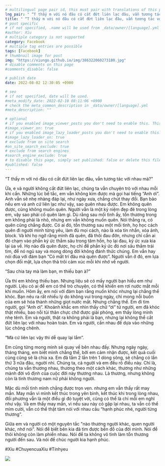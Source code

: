 ```yaml
---
# multilingual page pair id, this must pair with translations of this page. (This name must be unique)
lng_pair: " “T thấy m với nó đâu có cắt đứt liên lạc đâu, vẫn tương tác với nhau mà?” "
title: " “T thấy m với nó đâu có cắt đứt liên lạc đâu, vẫn tương tác với nhau mà?” "
# post specific
# if not specified, .name will be used from _data/owner/[language].yml
#author: Xíu
# multiple category is not supported
category: Facebook
# multiple tag entries are possible
tags: [Facebook]
# thumbnail image for post
img: "https://xiungo.github.io/img/386322060273180.jpg"
# disable comments on this page
#comments_disable: false

# publish date
date: 2022-08-02 12:30:05 +0900

# seo
# if not specified, date will be used.
#meta_modify_date: 2022-02-10 08:11:06 +0900
# check the meta_common_description in _data/owner/[language].yml
#meta_description: ""

# optional
# if you enabled image_viewer_posts you don't need to enable this. This is only if image_viewer_posts = false
#image_viewer_on: true
# if you enabled image_lazy_loader_posts you don't need to enable this. This is only if image_lazy_loader_posts = false
#image_lazy_loader_on: true
# exclude from on site search
#on_site_search_exclude: true
# exclude from search engines
#search_engine_exclude: true
# to disable this page, simply set published: false or delete this file
#published: false
---
```


<!-- outline-start -->

“T thấy m với nó đâu có cắt đứt liên lạc đâu, vẫn tương tác với nhau mà?”

Ừa, e và người không cắt đứt liên lạc, chúng ta vẫn chuyện trò với nhau mỗi khi cần. Những lúc bế tắc, em vẫn không kìm được mà gọi hai tiếng “Anh ơi”. Anh vẫn sẽ nhẹ nhàng đáp lại, như ngày xưa, chẳng chút thay đổi. Bạn bảo nếu em và anh cứ liên lạc như vậy, sao quên nhau được. Em không quên được, cũng không muốn quên. Người vẫn là một kỷ niệm đẹp đẽ trong lòng em, vậy sao phải cố quên làm gì. Dù rằng sau mối tình ấy, tổn thương trong em không phải là nhỏ, nhưng em vẫn không muốn quên. Nói thẳng ra, có quên cũng chẳng được. Có ai đó, tổn thương sau một mối tình, họ học cách quên đi người mình từng yêu, làm đủ mọi cách, nào là xóa tin nhắn, xóa ảnh, block. Và khi họ ngỡ rằng mình đã quên, đã thôi đau đớn, nhưng chỉ cần ai đó chạm vào phần ký ức thẳm sâu trong tâm hồn, họ lại đau, ký ức xưa kia lại ùa về. Họ nào đã quên được, họ chỉ để phần ký ức đó nơi sâu thẳm trái tim, để nó ngủ say và mong dòng đời không đánh thức chúng. Em vẫn hay nói đùa với đám bạn “Có mất trí đâu mà quên được”. Người vẫn ở đó, em lựa chọn đối mặt, lựa chọn thả trôi cảm xúc mỗi khi nhớ về người.

“Sau chia tay mà làm bạn, m thiếu bạn à?”

Ừa thì em không thiếu bạn. Nhưng liệu sẽ có mấy người bạn hiểu em như người. Liệu có ai để em có thể trò chuyện, có thể khiến em rơi nước mắt mỗi khi muốn. Hôm ấy, em nói với đám bạn rằng muốn khóc nhưng lại chẳng thể khóc. Bạn nêu ra rất nhiều lý do không vui trong ngày, chỉ mong nỗi buồn của em sẽ hóa thành những giọt nước mắt. Nhưng chẳng thể. Em đi tìm người, gọi “Anh ơi”. Khoảnh khắc em nhìn thấy chữ “ơi” từ người, em đã khóc thật nhiều, bao nỗi tủi thân chực chờ được giải phóng, em thấy lòng mình nhẹ tênh. Em và người, thật ra không phải là bạn, nhưng lại không thể cắt đứt liên lạc với nhau hoàn toàn. Em và người, cần nhau để dựa vào những lúc chông chênh.

“Mà cứ liên lạc vậy thì dễ quay lại lắm”.

Em cũng từng mong mình sẽ quay về bên nhau đấy. Nhưng ngày ngày, tháng tháng, em biết mình chẳng thể, bởi em cảm nhận được, kết quả cuối cùng cũng sẽ là chia xa. Em đã tắm 2 lần trên 1 dòng sông, sẽ chẳng có lần thứ 3 nữa đâu, người nhỉ. Chúng ta, cả người và em đều rõ điều này. Chỉ là, chúng ta vẫn thương nhau, thương theo một cách khác, thương như những mảnh đời vô định của cuộc đời này thương nhau. Là thương, nhưng không còn là tình thương nam nữ phải không người.

Mặc dù mối tình mình chẳng được trọn vẹn. nhưng em vẫn thấy rất may mắn. May mắn vì mình kết thúc trong yên bình, kết thúc khi trong lòng nhau, đối phương vẫn là một điều gì đó tuyệt vời, cũng có thể là chỉ mỗi em nghĩ như vậy. Và em thấy may mắn, vì nếu sau này có gặp lại nhau, ta vẫn có thể mỉm cười, vẫn có thể thật tâm nói với nhau câu “hạnh phúc nhé, người từng thương”.

Giữa em và người có một nguyên tắc "nào thương người khác, quen người khác, nhớ nói". Nói để biết bên kia đã tìm được bến đỗ của đời mình. Nói để thôi không còn làm phiền nhau. Nói để ta không vô tình làm tổn thương người đến sau. Và nói để chúc người kia hạnh phúc.

#Xíu
#ChuyencuaXiu
#Tinhyeu

<!-- outline-end -->

<img src= "https://xiungo.github.io/img/386322060273180.jpg">